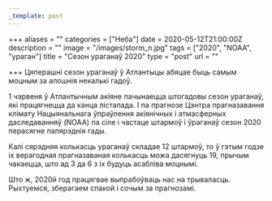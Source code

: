 ```yaml
---
_template: post
---
```





+++
aliases = ""
categories = ["Неба"]
date = 2020-05-12T21:00:00Z
description = ""
image = "/images/storm_n.jpg"
tags = ["2020", "NOAA", "ураган"]
title = "Cезон ураганаў 2020"
type = "post"
url = ""

+++
Цяперашні сезон ураганаў ў Атлантыцы абяцае быць самым моцным за апошнія некалькі гадоў.  
  
1 чэрвеня ў Атлантычным акіяне пачынаецца штогадовы сезон ураганаў, які працягнецца да канца лістапада. І па прагнозе Цэнтра прагназавання клімату Нацыянальнага ўпраўлення акіянічных і атмасферных даследаванняў (NOAA) па сіле і частаце штармоў і ўраганаў сезон 2020 перасягне папярэднія гады.  
  
Калі сярэдняя колькасць ураганаў складае 12 штармоў, то ў гэтым годзе іх верагодная прагназаваная колькасць можа дасягнуць 19, прычым чакаецца, што ад 3 да 6 з іх будуць асабліва моцнымі.  
  
Што ж, 2020й год працягвае выпрабоўваць нас на трываласць. Рыхтуемся, зберагаем спакой і сочым за прагнозамі.
